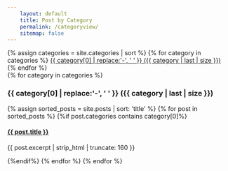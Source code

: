 ```yaml
---
    layout: default
    title: Post by Category
    permalink: /categoryview/
    sitemap: false
---
```

<div>
    {% assign categories = site.categories | sort %}
    {% for category in categories %}
        <span class="site-tag">
            <a href="#{{ category | first | slugify }}">
                    {{ category[0] | replace:'-', ' ' }} ({{ category | last | size }})
            </a>
        </span>
    {% endfor %}
</div>

<div id="index">
    {% for category in categories %}
        <a name="{{ category[0] }}"></a>
        <h3>{{ category[0] | replace:'-', ' ' }} ({{ category | last | size }})</h3>
        {% assign sorted_posts = site.posts | sort: 'title' %}
        {% for post in sorted_posts %}
            {%if post.categories contains category[0]%}
                <h4>
                    <a href="{{ site.url }}{{ site.baseurl }}{{ post.url }}" title="{{ post.title }}">{{ post.title }} 
                    </a>
                </h4>
                <p>{{ post.excerpt | strip_html | truncate: 160 }}</p>
            {%endif%}
        {% endfor %}
    {% endfor %}
</div>
